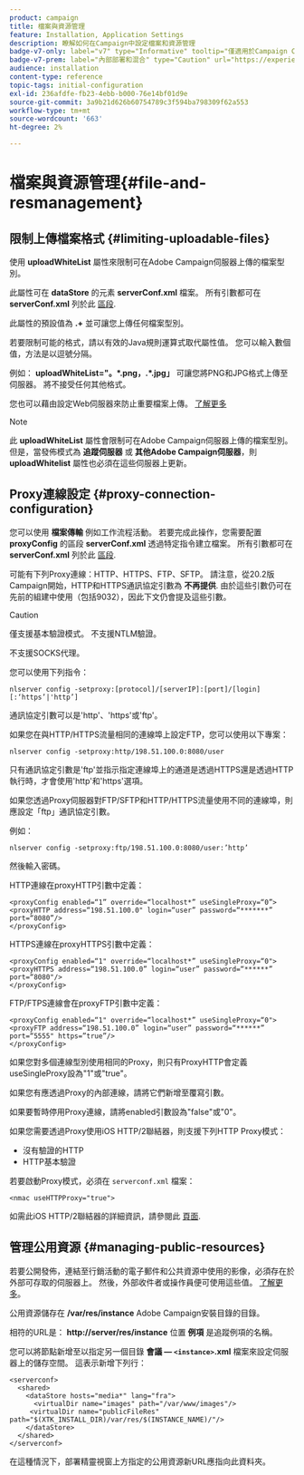 ```yaml
---
product: campaign
title: 檔案與資源管理
feature: Installation, Application Settings
description: 瞭解如何在Campaign中設定檔案和資源管理
badge-v7-only: label="v7" type="Informative" tooltip="僅適用於Campaign Classic v7"
badge-v7-prem: label="內部部署和混合" type="Caution" url="https://experienceleague.adobe.com/docs/campaign-classic/using/installing-campaign-classic/architecture-and-hosting-models/hosting-models-lp/hosting-models.html?lang=zh-Hant" tooltip="僅適用於內部部署和混合部署"
audience: installation
content-type: reference
topic-tags: initial-configuration
exl-id: 236afdfe-fb23-4ebb-b000-76e14bf01d9e
source-git-commit: 3a9b21d626b60754789c3f594ba798309f62a553
workflow-type: tm+mt
source-wordcount: '663'
ht-degree: 2%

---
```


# 檔案與資源管理{#file-and-resmanagement}



## 限制上傳檔案格式 {#limiting-uploadable-files}

使用 **uploadWhiteList** 屬性來限制可在Adobe Campaign伺服器上傳的檔案型別。

此屬性可在 **dataStore** 的元素 **serverConf.xml** 檔案。 所有引數都可在 **serverConf.xml** 列於此 [區段](../../installation/using/the-server-configuration-file.md).

此屬性的預設值為 **.+** 並可讓您上傳任何檔案型別。

若要限制可能的格式，請以有效的Java規則運算式取代屬性值。 您可以輸入數個值，方法是以逗號分隔。

例如： **uploadWhiteList=&quot;。&#42;.png，.&#42;.jpg」** 可讓您將PNG和JPG格式上傳至伺服器。 將不接受任何其他格式。

您也可以藉由設定Web伺服器來防止重要檔案上傳。 [了解更多](web-server-configuration.md)

>[!NOTE]
>
>此 **uploadWhiteList** 屬性會限制可在Adobe Campaign伺服器上傳的檔案型別。 但是，當發佈模式為 **追蹤伺服器** 或 **其他Adobe Campaign伺服器**，則 **uploadWhitelist** 屬性也必須在這些伺服器上更新。

## Proxy連線設定 {#proxy-connection-configuration}

您可以使用 **檔案傳輸** 例如工作流程活動。 若要完成此操作，您需要配置 **proxyConfig** 的區段 **serverConf.xml** 透過特定指令建立檔案。 所有引數都可在 **serverConf.xml** 列於此 [區段](../../installation/using/the-server-configuration-file.md).

可能有下列Proxy連線：HTTP、HTTPS、FTP、SFTP。 請注意，從20.2版Campaign開始，HTTP和HTTPS通訊協定引數為 **不再提供**. 由於這些引數仍可在先前的組建中使用（包括9032），因此下文仍會提及這些引數。

>[!CAUTION]
>
>僅支援基本驗證模式。 不支援NTLM驗證。
>
>不支援SOCKS代理。
>

您可以使用下列指令：

```
nlserver config -setproxy:[protocol]/[serverIP]:[port]/[login][:‘https’|'http’]
```

通訊協定引數可以是&#39;http&#39;、&#39;https&#39;或&#39;ftp&#39;。

如果您在與HTTP/HTTPS流量相同的連線埠上設定FTP，您可以使用以下專案：

```
nlserver config -setproxy:http/198.51.100.0:8080/user
```

只有通訊協定引數是&#39;ftp&#39;並指示指定連線埠上的通道是透過HTTPS還是透過HTTP執行時，才會使用&#39;http&#39;和&#39;https&#39;選項。

如果您透過Proxy伺服器對FTP/SFTP和HTTP/HTTPS流量使用不同的連線埠，則應設定「ftp」通訊協定引數。


例如：

```
nlserver config -setproxy:ftp/198.51.100.0:8080/user:’http’
```

然後輸入密碼。

HTTP連線在proxyHTTP引數中定義：

```
<proxyConfig enabled=“1” override=“localhost*” useSingleProxy=“0”>
<proxyHTTP address=“198.51.100.0" login=“user” password=“*******” port=“8080”/>
</proxyConfig>
```

HTTPS連線在proxyHTTPS引數中定義：

```
<proxyConfig enabled=“1" override=“localhost*” useSingleProxy=“0">
<proxyHTTPS address=“198.51.100.0” login=“user” password=“******” port=“8080"/>
</proxyConfig>
```

FTP/FTPS連線會在proxyFTP引數中定義：

```
<proxyConfig enabled=“1" override=“localhost*” useSingleProxy=“0">
<proxyFTP address=“198.51.100.0” login=“user” password=“******” port=“5555" https=”true”/>
</proxyConfig>
```

如果您對多個連線型別使用相同的Proxy，則只有ProxyHTTP會定義useSingleProxy設為&quot;1&quot;或&quot;true&quot;。

如果您有應透過Proxy的內部連線，請將它們新增至覆寫引數。

如果要暫時停用Proxy連線，請將enabled引數設為&quot;false&quot;或&quot;0&quot;。

如果您需要透過Proxy使用iOS HTTP/2聯結器，則支援下列HTTP Proxy模式：

* 沒有驗證的HTTP
* HTTP基本驗證

若要啟動Proxy模式，必須在 `serverconf.xml` 檔案：

```
<nmac useHTTPProxy="true">
```

如需此iOS HTTP/2聯結器的詳細資訊，請參閱此 [頁面](../../delivery/using/about-mobile-app-channel.md).

## 管理公用資源 {#managing-public-resources}

若要公開發佈，連結至行銷活動的電子郵件和公共資源中使用的影像，必須存在於外部可存取的伺服器上。 然後，外部收件者或操作員便可使用這些值。 [了解更多](../../installation/using/deploying-an-instance.md#managing-public-resources)。

公用資源儲存在 **/var/res/instance** Adobe Campaign安裝目錄的目錄。

相符的URL是： **http://server/res/instance** 位置 **例項** 是追蹤例項的名稱。

您可以將節點新增至以指定另一個目錄 **會議 — `<instance>`.xml** 檔案來設定伺服器上的儲存空間。 這表示新增下列行：

```
<serverconf>
  <shared>
    <dataStore hosts="media*" lang="fra">
      <virtualDir name="images" path="/var/www/images"/>
     <virtualDir name="publicFileRes" path="$(XTK_INSTALL_DIR)/var/res/$(INSTANCE_NAME)/"/>
    </dataStore>
  </shared>
</serverconf>
```

在這種情況下，部署精靈視窗上方指定的公用資源新URL應指向此資料夾。

